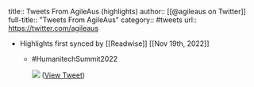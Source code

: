 title:: Tweets From AgileAus (highlights)
author:: [[@agileaus on Twitter]]
full-title:: "Tweets From AgileAus"
category:: #tweets
url:: https://twitter.com/agileaus

- Highlights first synced by [[Readwise]] [[Nov 19th, 2022]]
	- #HumanitechSummit2022 
	  
	  ![](https://pbs.twimg.com/media/FTFk84yaIAAKhBI.jpg) ([View Tweet](https://twitter.com/agileaus/status/1527112767370838016))